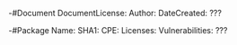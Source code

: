 -#Document 
		DocumentLicense:
		Author:
		DateCreated:
		???
  
  
  
-#Package
		Name:
		SHA1:
		CPE:
		Licenses:
		Vulnerabilities:
		???
